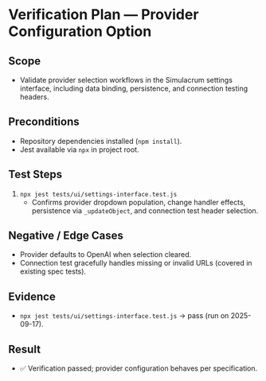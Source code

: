 # Verification Plan — Provider Configuration Option

## Scope
- Validate provider selection workflows in the Simulacrum settings interface, including data binding, persistence, and connection testing headers.

## Preconditions
- Repository dependencies installed (`npm install`).
- Jest available via `npx` in project root.

## Test Steps
1. `npx jest tests/ui/settings-interface.test.js`
   - Confirms provider dropdown population, change handler effects, persistence via `_updateObject`, and connection test header selection.

## Negative / Edge Cases
- Provider defaults to OpenAI when selection cleared.
- Connection test gracefully handles missing or invalid URLs (covered in existing spec tests).

## Evidence
- `npx jest tests/ui/settings-interface.test.js` → pass (run on 2025-09-17).

## Result
- ✅ Verification passed; provider configuration behaves per specification.
